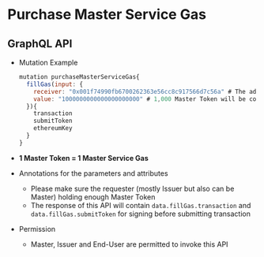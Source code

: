 # Purchase Master Service Gas

## GraphQL API

- Mutation Example
  ```javascript
  mutation purchaseMasterServiceGas{
    fillGas(input: {
      receiver: "0x001f74990fb6700262363e56cc8c917566d7c56a" # The address of the receiver
      value: "1000000000000000000000" # 1,000 Master Token will be consumed to purchase Master Service Gas
    }){
      transaction
      submitToken
      ethereumKey
    }
  }
  ```

- **1 Master Token = 1 Master Service Gas**

- Annotations for the parameters and attributes
  - Please make sure the requester (mostly Issuer but also can be Master) holding enough Master Token
  - The response of this API will contain `data.fillGas.transaction` and `data.fillGas.submitToken` for signing before submitting transaction

- Permission
  - Master, Issuer and End-User are permitted to invoke this API
